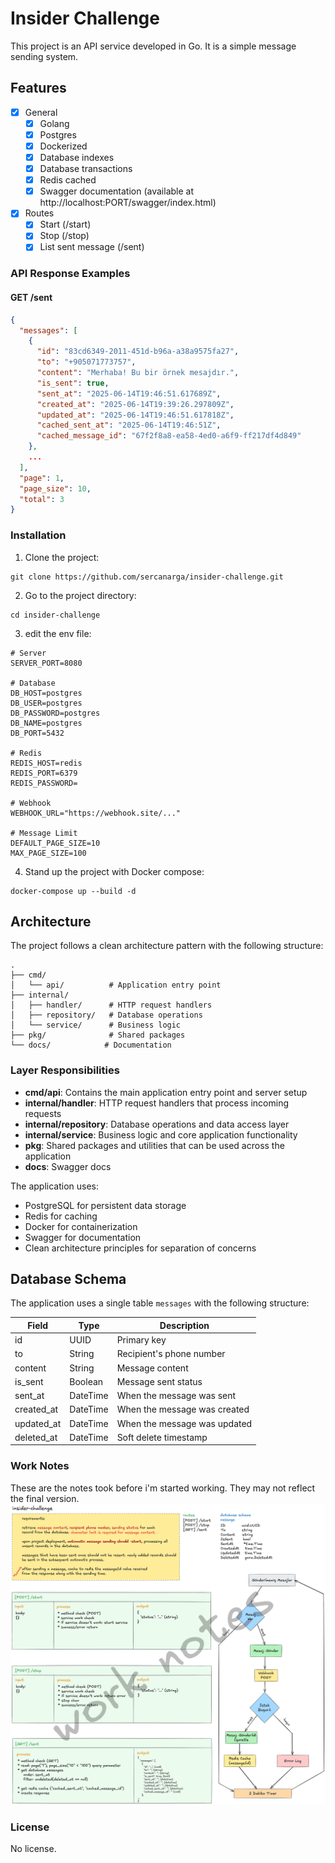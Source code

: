 # Insider Challenge

This project is an API service developed in Go. It is a simple message sending system.

## Features

- [x] General
    - [x] Golang
    - [x] Postgres
    - [x] Dockerized
    - [x] Database indexes
    - [x] Database transactions
    - [x] Redis cached
    - [x] Swagger documentation (available at http://localhost:PORT/swagger/index.html)
- [x] Routes
  - [x] Start (/start)
  - [x] Stop (/stop)
  - [x] List sent message (/sent)

### API Response Examples

#### GET /sent
```json
{
  "messages": [
    {
      "id": "83cd6349-2011-451d-b96a-a38a9575fa27",
      "to": "+905071773757",
      "content": "Merhaba! Bu bir örnek mesajdır.",
      "is_sent": true,
      "sent_at": "2025-06-14T19:46:51.617689Z",
      "created_at": "2025-06-14T19:39:26.297809Z",
      "updated_at": "2025-06-14T19:46:51.617818Z",
      "cached_sent_at": "2025-06-14T19:46:51Z",
      "cached_message_id": "67f2f8a8-ea58-4ed0-a6f9-ff217df4d849"
    },
    ...
  ],
  "page": 1,
  "page_size": 10,
  "total": 3
}
```

### Installation

1. Clone the project:
```
git clone https://github.com/sercanarga/insider-challenge.git
```
2. Go to the project directory:
```
cd insider-challenge
```
3. edit the env file:
```env
# Server
SERVER_PORT=8080

# Database
DB_HOST=postgres
DB_USER=postgres
DB_PASSWORD=postgres
DB_NAME=postgres
DB_PORT=5432

# Redis
REDIS_HOST=redis
REDIS_PORT=6379
REDIS_PASSWORD=

# Webhook
WEBHOOK_URL="https://webhook.site/..."

# Message Limit
DEFAULT_PAGE_SIZE=10
MAX_PAGE_SIZE=100
```

4. Stand up the project with Docker compose:
```
docker-compose up --build -d
```

## Architecture

The project follows a clean architecture pattern with the following structure:

```
.
├── cmd/
│   └── api/          # Application entry point
├── internal/
│   ├── handler/      # HTTP request handlers
│   ├── repository/   # Database operations
│   └── service/      # Business logic
├── pkg/              # Shared packages
└── docs/            # Documentation
```

### Layer Responsibilities

- **cmd/api**: Contains the main application entry point and server setup
- **internal/handler**: HTTP request handlers that process incoming requests
- **internal/repository**: Database operations and data access layer
- **internal/service**: Business logic and core application functionality
- **pkg**: Shared packages and utilities that can be used across the application
- **docs**: Swagger docs

The application uses:
- PostgreSQL for persistent data storage
- Redis for caching
- Docker for containerization
- Swagger for documentation
- Clean architecture principles for separation of concerns

## Database Schema

The application uses a single table `messages` with the following structure:

| Field        | Type      | Description                    |
|--------------|-----------|--------------------------------|
| id           | UUID      | Primary key                    |
| to           | String    | Recipient's phone number       |
| content      | String    | Message content                |
| is_sent      | Boolean   | Message sent status            |
| sent_at      | DateTime  | When the message was sent      |
| created_at   | DateTime  | When the message was created   |
| updated_at   | DateTime  | When the message was updated   |
| deleted_at   | DateTime  | Soft delete timestamp          |

### Work Notes
These are the notes took before i'm started working. They may not reflect the final version.
![Notes](https://github.com/sercanarga/insider-challenge/blob/main/assets/work-notes.png?raw=true)

### License
No license.